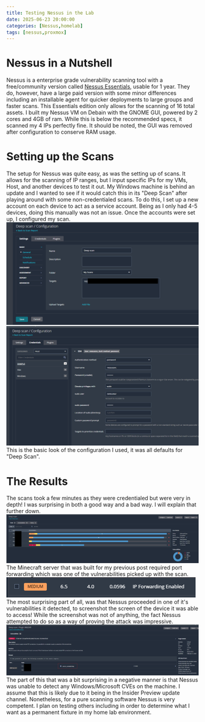 ```yaml
---
title: Testing Nessus in the Lab
date: 2025-06-23 20:00:00 
categories: [Nessus,homelab]
tags: [nessus,proxmox]
---
```


# Nessus in a Nutshell 
Nessus is a enterprise grade vulnerability scanning tool with a free/community version called [Nessus Essentials](https://www.tenable.com/products/nessus/nessus-essentials), usable for 1 year. They do, however, have a large paid version with some minor differences including an installable agent for quicker deployments to large groups and faster scans. This Essentials edition only allows for the scanning of 16 total assets. I built my Nessus VM on Debain with the GNOME GUI, powered by 2 cores and 4GB of ram. While this is below the recommended specs, it scanned my 4 IPs perfectly fine. It should be noted, the GUI was removed after configuration to conserve RAM usage.

# Setting up the Scans
The setup for Nessus was quite easy, as was the setting up of scans. It allows for the scanning of IP ranges, but I input specific IPs for my VMs, Host, and another devices to test it out. My Windows machine is behind an update and I wanted to see if it would catch this in its "Deep Scan" after playing around with some non-credentialed scans. To do this, I set up a new account on each device to act as a service account. Being as I only had 4-5 devices, doing this manually was not an issue. Once the accounts were set up, I configured my scan.  
![Setting up the IPs](assets/img/nessusproject/Screenshot2025-06-23212101.png)
![Setting up the login](assets/img/nessusproject/Screenshot2025-06-23212145.png)  
This is the basic look of the configuration I used, it was all defaults for "Deep Scan".

# The Results
The scans took a few minutes as they were credentialed but were very in depth! I was surprising in both a good way and a bad way. I will explain that further down.  
![Scan bar graph](assets/img/nessusproject/Screenshot2025-06-23203745.png)  
The Minecraft server that was built for my previous post required port forwarding which was one of the vulnerabilities picked up with the scan.  
![Minecraft Vuln](assets/img/nessusproject/Screenshot2025-06-23214659.png)  
The most surprising part of all, was that Nessus proceeded in one of it's vulnerabilities it detected, to screenshot the screen of the device it was able to access! While the screenshot was not of anything, the fact Nessus attempted to do so as a way of proving the attack was impressive.  
![It tried to take a screenshot!](assets/img/nessusproject/Screenshot2025-06-23204502.png)  
The part of this that was a bit surprising in a negative manner is that Nessus was unable to detect any Windows/Microsoft CVEs on the machine. I assume that this is likely due to it being in the Insider Preview update channel. Nonetheless, for a pure scanning software Nessus is very competent. I plan on testing others including in order to determine what I want as a permanent fixture in my home lab environment. 

<script src="https://giscus.app/client.js"
        data-repo="hamsammich00/hamsammich00.github.io"
        data-repo-id="R_kgDOOllQ8w"
        data-category="General"
        data-category-id="DIC_kwDOOllQ884CrWhh"
        data-mapping="pathname"
        data-strict="0"
        data-reactions-enabled="1"
        data-emit-metadata="0"
        data-input-position="bottom"
        data-theme="preferred_color_scheme"
        data-lang="en"
        crossorigin="anonymous"
        async>
</script>
